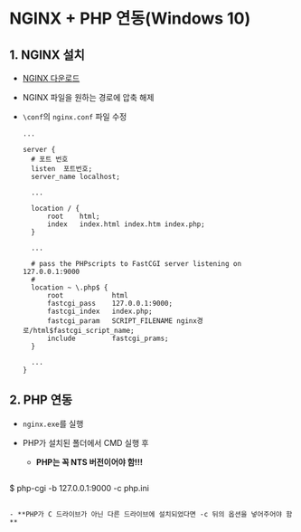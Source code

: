 # NGINX + PHP 연동(Windows 10)

## 1. NGINX 설치

- [NGINX 다운로드](http://nginx.org/en/download.html)

- NGINX 파일을 원하는 경로에 압축 해제

- `\conf`의 `nginx.conf` 파일 수정

  ```
  ...
  
  server {
  	# 포트 번호
  	listen	포트번호;
  	server_name localhost;
  	
  	...
  	
  	location / {
  		root	html;
  		index	index.html index.htm index.php;
  	}
  	
  	...
  	
  	# pass the PHPscripts to FastCGI server listening on 127.0.0.1:9000
  	#
  	location ~ \.php$ {
  		root			html
  		fastcgi_pass	127.0.0.1:9000;
  		fastcgi_index	index.php;
  		fastcgi_param	SCRIPT_FILENAME nginx경로/html$fastcgi_script_name;
  		include			fastcgi_prams;
  	}
  	
  	...
  }
  ```

## 2. PHP 연동

- `nginx.exe`를 실행

- PHP가 설치된 폴더에서 CMD 실행 후

  - **PHP는 꼭 NTS 버전이어야 함!!!**
  
  ```bash
$ php-cgi -b 127.0.0.1:9000 -c php.ini
  ```
  
  - **PHP가 C 드라이브가 아닌 다른 드라이브에 설치되었다면 -c 뒤의 옵션을 넣어주어야 함**
